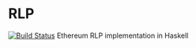 # RLP
[![Build Status](https://travis-ci.org/LogvinovLeon/RLP.svg?branch=master)](https://travis-ci.org/LogvinovLeon/RLP)
Ethereum RLP implementation in Haskell
